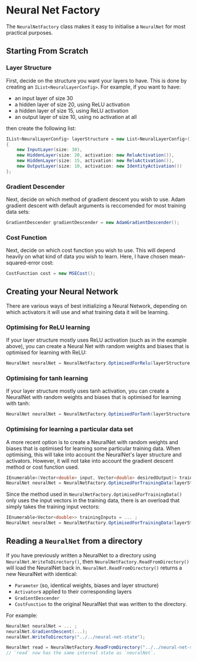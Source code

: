 # Neural Net Factory
The `NeuralNetFactory` class makes it easy to initialise a `NeuralNet` for most practical purposes.

## Starting From Scratch ##

### Layer Structure
First, decide on the structure you want your layers to have. This is done by creating an `IList<NeuralLayerConfig>`. For example, if you want to have:
 - an input layer of size 30
 - a hidden layer of size 20, using ReLU activation
 - a hidden layer of size 15, using ReLU activation
 - an output layer of size 10, using no activation at all

then create the following list:

```cs
IList<NeuralLayerConfig> layerStructure = new List<NeuralLayerConfig>() 
{
    new InputLayer(size: 30),
    new HiddenLayer(size: 20, activation: new ReluActivation()),
    new HiddenLayer(size: 15, activation: new ReluActivation()),
    new OutputLayer(size: 10, activation: new IdentityActivation())
};
```

### Gradient Descender
Next, decide on which method of gradient descent you wish to use. Adam gradient descent with default arguments is reccomended for most training data sets:

```cs
GradientDescender gradientDescender = new AdamGradientDescender();
```

### Cost Function
Next, decide on which cost function you wish to use. This will depend heavily on what kind of data you wish to learn. Here, I have chosen mean-squared-error cost:

```cs
CostFunction cost = new MSECost();
```

## Creating your Neural Network
There are various ways of best initializing a Neural Network, depending on which activators it will use and what training data it will be learning.

### Optimising for ReLU learning
If your layer structure mostly uses ReLU activation (such as in the example above), you can create a Neural Net with random weights and biases that is optimised for learning with ReLU:

```cs
NeuralNet neuralNet = NeuralNetFactory.OptimisedForRelu(layerStructure, gradientDescender, cost);
```
### Optimising for tanh learning
If your layer structure mostly uses tanh activation, you can create a NeuralNet with random weights and biases that is optimised for learning with tanh:

```cs
NeuralNet neuralNet = NeuralNetFactory.OptimisedForTanh(layerStructure, gradientDescender, cost);
```

### Optimising for learning a particular data set
A more recent option is to create a NeuralNet with random weights and biases that is optimised for learning some particular training data. When optimising, this will take into account the NeuralNet's layer structure and activators. However, it will not take into account the gradient descent method or cost function used.


```cs
IEnumerable<(Vector<double> input, Vector<double> desiredOutput)> trainingData = ... ;
NeuralNet neuralNet = NeuralNetFactory.OptimisedForTrainingData(layerStructure, trainingData, gradientDescender, cost);
```

Since the method used in `NeuralNetFactory.OptimisedForTrainingData()` only uses the input vectors in the training data, there is an overload that simply takes the training input vectors:

```cs
IEnumerable<Vector<double>> trainingInputs = ... ;
NeuralNet neuralNet = NeuralNetFactory.OptimisedForTrainingData(layerStructure, trainingInputs, gradientDescender, cost);
```

## Reading a `NeuralNet` from a directory
If you have previously written a NeuralNet to a directory using `NeuralNet.WriteToDirectory()`, then `NeuralNetFactory.ReadFromDirectory()` will load the NeuralNet back in. `NeuralNet.ReadFromDirectory()` returns a new NeuralNet with identical:
 - `Parameter` (so, identical weights, biases and layer structure)
 - `Activator`s applied to their corresponding layers
 - `GradientDescender`
 - `CostFunction`
to the original NeuralNet that was written to the directory.

For example:
```cs
NeuralNet neuralNet = ... ;
neuralNet.GradientDescent(...);
neuralNet.WriteToDirectory("../../neural-net-state");

NeuralNet read = NeuralNetFactory.ReadFromDirectory("../../neural-net-state");
// `read` now has the same internal state as `neuralNet`.
```